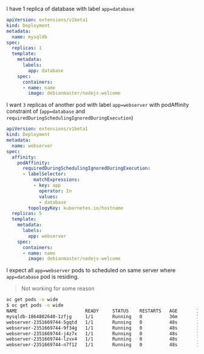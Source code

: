 I have 1 replica of database with label `app=database`  
```yaml
apiVersion: extensions/v1beta1
kind: Deployment
metadata:
  name: mysqldb
spec:
  replicas: 1
  template:
    metadata:
      labels:
        app: database
    spec:
      containers:
      - name: name
        image: debianmaster/nodejs-welcome
 ```

I want `3` replicas of another pod with label `app=webserver` with podAffinity constraint of (`app=database` and `requiredDuringSchedulingIgnoredDuringExecution`)   

```yaml
apiVersion: extensions/v1beta1
kind: Deployment
metadata:
  name: webserver
spec:
  affinity:
    podAffinity:
      requiredDuringSchedulingIgnoredDuringExecution:
      - labelSelector:
          matchExpressions:
          - key: app
            operator: In
            values:
            - database
        topologyKey: kubernetes.io/hostname
  replicas: 5
  template:
    metadata:
      labels:
        app: webserver
    spec:
      containers:
      - name: name
        image: debianmaster/nodejs-welcome
 ```

I expect all `app=webserver` pods to scheduled on same server where `app=database` pod is residing.
> Not working for some reason

```sh
oc get pods -o wide
$ oc get pods -o wide
NAME                         READY     STATUS    RESTARTS   AGE       IP            NODE
mysqldb-1864802640-1zfjg     1/1       Running   0          36m       10.130.0.67   node1.example.com
webserver-2351669744-5gqtd   1/1       Running   0          48s       10.131.0.51   node2.example.com
webserver-2351669744-9f34g   1/1       Running   0          48s       10.130.0.72   node1.example.com
webserver-2351669744-j4z7x   1/1       Running   0          48s       10.130.0.73   node1.example.com
webserver-2351669744-lzvx4   1/1       Running   0          48s       10.128.2.50   node3.example.com
webserver-2351669744-n7f12   1/1       Running   0          48s       10.128.2.51   node3.example.com

```
